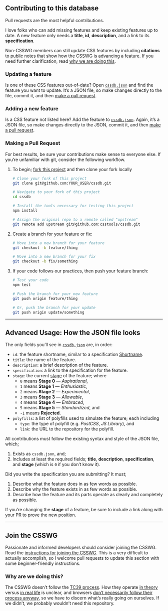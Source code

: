 ## Contributing to this database

Pull requests are the most helpful contributions.

I love folks who can add missing features and keep existing features up to date.
A new feature only needs a **title**, **id**, **description**, and a link to
its **specification**.

Non-CSSWG members can still update CSS features by including **citations** to
public notes that show how the CSSWG is advancing a feature. If you need
further clarification, read [why we are doing this](#why-are-we-doing-this).

### Updating a feature

Is one of these CSS features out-of-date? Open [`cssdb.json`] and find the
feature you want to update. It’s a JSON file, so make changes directly to the
file, commit it, and then [make a pull request](#making-a-pull-request).

### Adding a new feature

Is a CSS feature not listed here? Add the feature to [`cssdb.json`]. Again,
it’s a JSON file, so make changes directly to the JSON, commit it, and then
[make a pull request](#making-a-pull-request).

### Making a Pull Request

For best results, be sure your contributions make sense to everyone else. If
you’re unfamiliar with git, consider the following workflow.

1. To begin; [fork this project] and then clone your fork locally
   ```bash
   # Clone your fork of this project
   git clone git@github.com:YOUR_USER/cssdb.git

   # Navigate to your fork of this project
   cd cssdb

   # Install the tools necessary for testing this project
   npm install

   # Assign the original repo to a remote called "upstream"
   git remote add upstream git@github.com:csstools/cssdb.git
   ```

2. Create a branch for your feature or fix:
   ```bash
   # Move into a new branch for your feature
   git checkout -b feature/thing
   ```
   ```bash
   # Move into a new branch for your fix
   git checkout -b fix/something
   ```

3. If your code follows our practices, then push your feature branch:
   ```bash
   # Test your code
   npm test
   ```
   ```bash
   # Push the branch for your new feature
   git push origin feature/thing
   ```
   ```bash
   # Or, push the branch for your update
   git push origin update/something
   ```

---

## Advanced Usage: How the JSON file looks

The only fields you’ll see in [`cssdb.json`] are, in order:

- `id`: the feature shortname, similar to a specification [Shortname].
- `title`: the name of the feature.
- `description`: a brief description of the feature.
- `specification`: a link to the specification for the feature.
- `stage`: the current [stage](README.md#staging-process) of the feature; where
    + `0` means **Stage 0** — *Aspirational*,
    + `1` means **Stage 1** — *Enthusiastic*,
    + `2` means **Stage 2** — *Experimental*,
    + `3` means **Stage 3** — *Allowable*,
    + `4` means **Stage 4** — *Embraced*,
    + `5` means **Stage 5** — *Standardized*, and
    + `-1` means **Rejected**.
- `polyfills`: a list of polyfills used to simulate the feature; each including
    + `type`: the type of polyfill (e.g. *PostCSS*, *JS Library*), and
    + `link`: the URL to the repository for the polyfill.

All contributions must follow the existing syntax and style of the JSON file,
which;

1. Exists as `cssdb.json`, and;
2. Includes at least the required fields; **title**, **description**,
   **specification**, and **stage** (which is `0` if you don’t know it).

Did you write the specification you are submitting? It must;

1. Describe what the feature does in as few words as possible.
2. Describe why the feature exists in as few words as possible.
3. Describe how the feature and its parts operate as clearly and completely as
   possible.

If you’re changing the **stage** of a feature, be sure to include a link along
with your PR to prove the new position.

---

## Join the CSSWG

Passionate and informed developers should consider joining the CSSWG. Read the
[instructions for joining the CSSWG]. This is a very difficult to actually
accomplish, so I welcome pull requests to update this section with some
beginner-friendly instructions.

### Why are we doing this?

The CSSWG doesn’t follow the [TC39 process]. How they operate [in theory](https://www.w3.org/Style/CSS/specs.en.html) versus [in real life](https://fantasai.inkedblade.net/weblog/2011/inside-csswg/) is unclear, and
browsers
[don’t necessarily follow their process anyway](https://www.chromestatus.com/feature/5753701012602880),
so we have to discern what’s really going on ourselves. If we didn’t, we
probably wouldn’t need this repository.

[`cssdb.json`]: cssdb.json
[fork this project]: fork
[instructions for joining the CSSWG]: https://www.w3.org/2004/01/pp-impl/32061/instructions
[staging process]: README.md#staging-process
[TC39 process]: https://thefeedbackloop.xyz/tc39-a-process-sketch-stages-0-and-1/
[Section Heading ID]: https://tabatkins.github.io/bikeshed/#section-links
[Shortname]: https://tabatkins.github.io/bikeshed/#metadata-shortname
